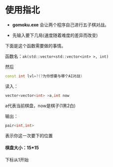 # 使用指北

* **gomoku.exe** 会让两个程序自己进行五子棋对战。

* 先输入要下几局(速度随着难度的差异而改变)


下面是这个函数需要做的事情。

函数名：`ak(std::vector<std::vector<int> >, int)`

然后
```cpp
const int lvl=?(?为你想要与哪个AI对战)
```

读入：
```cpp
vector<vector<int> >a,int now
```

a代表当前棋盘，now是棋子(1黑2白)

输出：
```cpp
pair<int,int>
```
表示你这一次要下的位置

#### 棋盘大小：15\*15

下标从1开始
